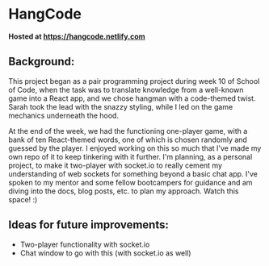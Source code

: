 # HangCode

**Hosted at https://hangcode.netlify.com**

## Background:

This project began as a pair programming project during week 10 of School of Code, when the task was to translate knowledge from a well-known game into a React app, and we chose hangman with a code-themed twist. Sarah took the lead with the snazzy styling, while I led on the game mechanics underneath the hood.

At the end of the week, we had the functioning one-player game, with a bank of ten React-themed words, one of which is chosen randomly and guessed by the player. I enjoyed working on this so much that I've made my own repo of it to keep tinkering with it further. I'm planning, as a personal project, to make it two-player with socket.io to really cement my understanding of web sockets for something beyond a basic chat app. I've spoken to my mentor and some fellow bootcampers for guidance and am diving into the docs, blog posts, etc. to plan my approach. Watch this space! :)

## Ideas for future improvements:

- Two-player functionality with socket.io
- Chat window to go with this (with socket.io as well)
